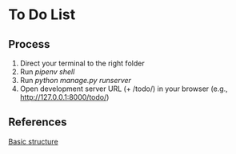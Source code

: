 # To Do List

## Process

1. Direct your terminal to the right folder 
2. Run *pipenv shell*
3. Run *python manage.py runserver*
4. Open development server URL (+ /todo/) in your browser (e.g., http://127.0.0.1:8000/todo/)

## References

[Basic structure](https://youtu.be/ovql0Ui3n_I)
